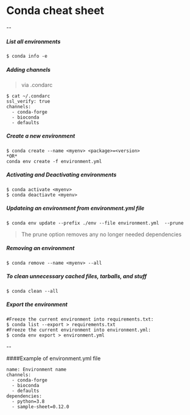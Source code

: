 # Conda cheat sheet
--

##### List all environments

```
$ conda info -e
```

##### Adding channels
>via .condarc

```
$ cat ~/.condarc
ssl_verify: true
channels:
  - conda-forge
  - bioconda
  - defaults
```

##### Create a new environment

```
$ conda create --name <myenv> <package>=<version>
*OR*
conda env create -f environment.yml
```

##### Activating and Deactivating environments

```
$ conda activate <myenv> 
$ conda deactiavte <myenv>
```

##### Updateing an environment from environment.yml file
```
$ conda env update --prefix ./env --file environment.yml  --prune
```
>The prune option removes any no longer needed dependencies

##### Removing an environment

```
$ conda remove --name <myenv> --all
```

##### To clean unnecessary cached files, tarballs, and stuff

```
$ conda clean --all
```

##### Export the environment

```
#Freeze the current environment into requirements.txt:
$ conda list --export > requirements.txt
#Freeze the current environment into environment.yml:
$ conda env export > environment.yml

```

--

####Example of environment.yml file

```
name: Environment name
channels:
  - conda-forge
  - bioconda
  - defaults
dependencies:
  - python=3.8
  - sample-sheet=0.12.0
```